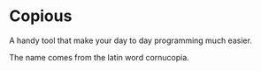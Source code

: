 # Copious

A handy tool that make your day to day programming much easier. 

The name comes from the latin word cornucopia.
